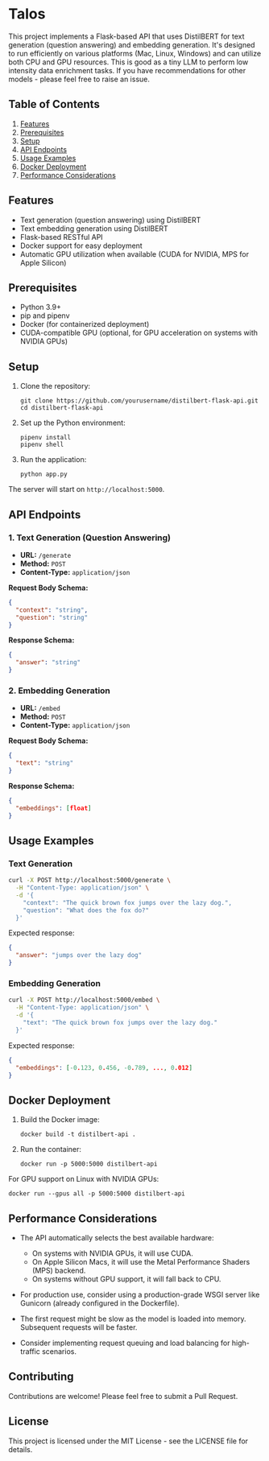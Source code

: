 # Talos

This project implements a Flask-based API that uses DistilBERT for text generation (question answering) and embedding generation. It's designed to run efficiently on various platforms (Mac, Linux, Windows) and can utilize both CPU and GPU resources. This is good as a tiny LLM to perform low intensity data enrichment tasks. If you have recommendations for other models - please feel free to raise an issue. 

## Table of Contents

1. [Features](#features)
2. [Prerequisites](#prerequisites)
3. [Setup](#setup)
4. [API Endpoints](#api-endpoints)
5. [Usage Examples](#usage-examples)
6. [Docker Deployment](#docker-deployment)
7. [Performance Considerations](#performance-considerations)

## Features

- Text generation (question answering) using DistilBERT
- Text embedding generation using DistilBERT
- Flask-based RESTful API
- Docker support for easy deployment
- Automatic GPU utilization when available (CUDA for NVIDIA, MPS for Apple Silicon)

## Prerequisites

- Python 3.9+
- pip and pipenv
- Docker (for containerized deployment)
- CUDA-compatible GPU (optional, for GPU acceleration on systems with NVIDIA GPUs)

## Setup

1. Clone the repository:
   ```
   git clone https://github.com/yourusername/distilbert-flask-api.git
   cd distilbert-flask-api
   ```

2. Set up the Python environment:
   ```
   pipenv install
   pipenv shell
   ```

3. Run the application:
   ```
   python app.py
   ```

The server will start on `http://localhost:5000`.

## API Endpoints

### 1. Text Generation (Question Answering)

- **URL:** `/generate`
- **Method:** `POST`
- **Content-Type:** `application/json`

**Request Body Schema:**
```json
{
  "context": "string",
  "question": "string"
}
```

**Response Schema:**
```json
{
  "answer": "string"
}
```

### 2. Embedding Generation

- **URL:** `/embed`
- **Method:** `POST`
- **Content-Type:** `application/json`

**Request Body Schema:**
```json
{
  "text": "string"
}
```

**Response Schema:**
```json
{
  "embeddings": [float]
}
```

## Usage Examples

### Text Generation

```bash
curl -X POST http://localhost:5000/generate \
  -H "Content-Type: application/json" \
  -d '{
    "context": "The quick brown fox jumps over the lazy dog.",
    "question": "What does the fox do?"
  }'
```

Expected response:
```json
{
  "answer": "jumps over the lazy dog"
}
```

### Embedding Generation

```bash
curl -X POST http://localhost:5000/embed \
  -H "Content-Type: application/json" \
  -d '{
    "text": "The quick brown fox jumps over the lazy dog."
  }'
```

Expected response:
```json
{
  "embeddings": [-0.123, 0.456, -0.789, ..., 0.012]
}
```

## Docker Deployment

1. Build the Docker image:
   ```
   docker build -t distilbert-api .
   ```

2. Run the container:
   ```
   docker run -p 5000:5000 distilbert-api
   ```

For GPU support on Linux with NVIDIA GPUs:
```
docker run --gpus all -p 5000:5000 distilbert-api
```

## Performance Considerations

- The API automatically selects the best available hardware:
  - On systems with NVIDIA GPUs, it will use CUDA.
  - On Apple Silicon Macs, it will use the Metal Performance Shaders (MPS) backend.
  - On systems without GPU support, it will fall back to CPU.

- For production use, consider using a production-grade WSGI server like Gunicorn (already configured in the Dockerfile).

- The first request might be slow as the model is loaded into memory. Subsequent requests will be faster.

- Consider implementing request queuing and load balancing for high-traffic scenarios.

## Contributing

Contributions are welcome! Please feel free to submit a Pull Request.

## License

This project is licensed under the MIT License - see the LICENSE file for details.